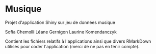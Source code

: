 # Musique

Projet d'application Shiny sur jeu de données musique

Sofia Chemolli
Léane Gernigon
Laurine Komendanczyk 

Contient les fichiers relatifs à l'applications ainsi que divers RMarkDown utilisés pour coder l'application (merci de ne pas en tenir compte).
